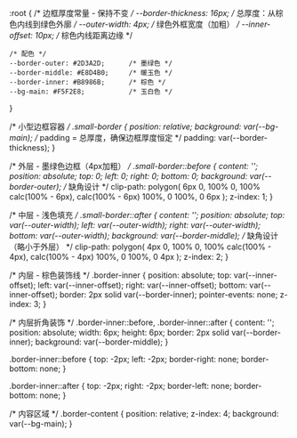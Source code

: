 :root {
    /* 边框厚度常量 - 保持不变 */
    --border-thickness: 16px;     /* 总厚度：从棕色内线到绿色外廓 */
    --outer-width: 4px;           /* 绿色外框宽度（加粗） */
    --inner-offset: 10px;         /* 棕色内线距离边缘 */
    
    /* 配色 */
    --border-outer: #2D3A2D;      /* 墨绿色 */
    --border-middle: #E8D4B0;     /* 暖玉色 */
    --border-inner: #B8986B;      /* 棕色 */
    --bg-main: #F5F2E8;           /* 玉白色 */
}

/* 小型边框容器 */
.small-border {
    position: relative;
    background: var(--bg-main);
    /* padding = 总厚度，确保边框厚度恒定 */
    padding: var(--border-thickness);
}

/* 外层 - 墨绿色边框（4px加粗） */
.small-border::before {
    content: '';
    position: absolute;
    top: 0;
    left: 0;
    right: 0;
    bottom: 0;
    background: var(--border-outer);
    /* 缺角设计 */
    clip-path: polygon(
        6px 0,
        100% 0,
        100% calc(100% - 6px),
        calc(100% - 6px) 100%,
        0 100%,
        0 6px
    );
    z-index: 1;
}

/* 中层 - 浅色填充 */
.small-border::after {
    content: '';
    position: absolute;
    top: var(--outer-width);
    left: var(--outer-width);
    right: var(--outer-width);
    bottom: var(--outer-width);
    background: var(--border-middle);
    /* 缺角设计（略小于外层） */
    clip-path: polygon(
        4px 0,
        100% 0,
        100% calc(100% - 4px),
        calc(100% - 4px) 100%,
        0 100%,
        0 4px
    );
    z-index: 2;
}

/* 内层 - 棕色装饰线 */
.border-inner {
    position: absolute;
    top: var(--inner-offset);
    left: var(--inner-offset);
    right: var(--inner-offset);
    bottom: var(--inner-offset);
    border: 2px solid var(--border-inner);
    pointer-events: none;
    z-index: 3;
}

/* 内层折角装饰 */
.border-inner::before,
.border-inner::after {
    content: '';
    position: absolute;
    width: 6px;
    height: 6px;
    border: 2px solid var(--border-inner);
    background: var(--border-middle);
}

.border-inner::before {
    top: -2px;
    left: -2px;
    border-right: none;
    border-bottom: none;
}

.border-inner::after {
    top: -2px;
    right: -2px;
    border-left: none;
    border-bottom: none;
}

/* 内容区域 */
.border-content {
    position: relative;
    z-index: 4;
    background: var(--bg-main);
}